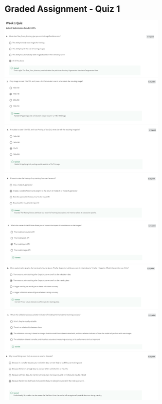 # Graded Assignment - Quiz 1

<img src="../img/week1-quiz/1.PNG" alt="week-1-quiz">

<img src="../img/week1-quiz/2.PNG" alt="week-1-quiz">

<img src="../img/week1-quiz/3.PNG" alt="week-1-quiz">

<img src="../img/week1-quiz/4.PNG" alt="week-1-quiz">

<img src="../img/week1-quiz/5.PNG" alt="week-1-quiz">

<img src="../img/week1-quiz/6.PNG" alt="week-1-quiz">

<img src="../img/week1-quiz/7.PNG" alt="week-1-quiz">

<img src="../img/week1-quiz/8.PNG" alt="week-1-quiz">
